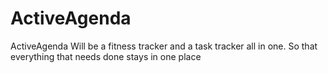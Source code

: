 # ActiveAgenda
ActiveAgenda Will be a fitness tracker and a task tracker all in one. So that everything that needs done stays in one place
